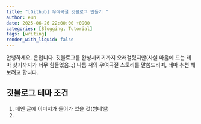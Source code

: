 ```yaml
---
title: "[Github] 우여곡절 깃블로그 만들기 "
author: eun
date: 2025-06-26 22:00:00 +0900
categories: [Blogging, Tutorial]
tags: [writing]
render_with_liquid: false
---
```


안녕하세요. 은입니다. 깃블로그를 완성시키기까지 오래걸렸지만(사실 마음에 드는 테마 찾기까지가 너무 힘들었음..;) 나름 저의 우여곡절 스토리를 말씀드리며, 테마 추천 해보려고 합니다.

## 깃블로그 테마 조건

1. 메인 글에 이미지가 들어가 있을 것(썸네일)
2. 

